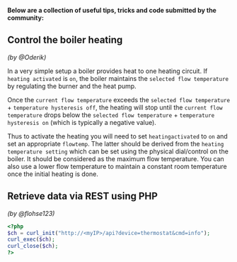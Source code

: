 **Below are a collection of useful tips, tricks and code submitted by the community:**

## Control the boiler heating
*(by @Oderik)*

In a very simple setup a boiler provides heat to one heating circuit. If `heating activated` is `on`, the boiler maintains the `selected flow temperature` by regulating the burner and the heat pump.

Once the `current flow temperature` exceeds the `selected flow temperature` + `temperature hysteresis off`, the heating will stop until the `current flow temperature` drops below the `selected flow temperature` + `temperature hysteresis on` (which is typically a negative value).

Thus to activate the heating you will need to set `heatingactivated` to `on` and set an appropriate `flowtemp`. The latter should be derived from the `heating temperature setting` which can be set using the physical dial/control on the boiler. It should be considered as the maximum flow temperature. You can also use a lower flow temperature to maintain a constant room temperature once the initial heating is done.

## Retrieve data via REST using PHP
*(by @flohse123)*

```php
<?php
$ch = curl_init("http://<myIP>/api?device=thermostat&cmd=info");
curl_exec($ch);
curl_close($ch);
?>
```
